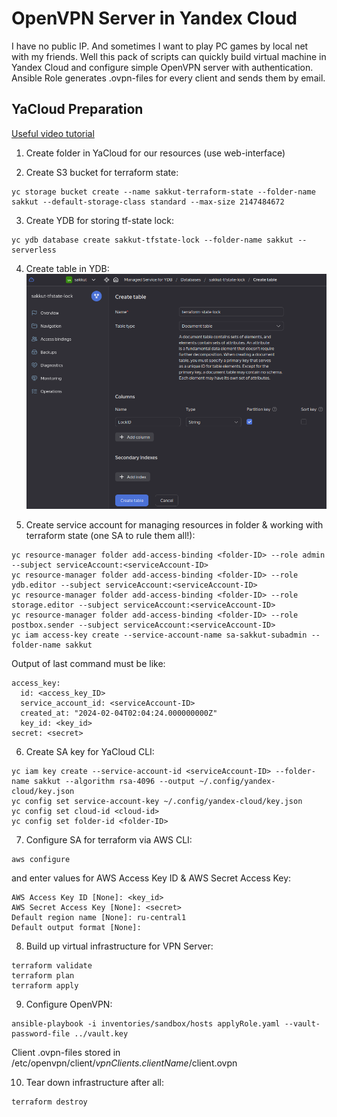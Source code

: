 # OpenVPN Server in Yandex Cloud
I have no public IP. And sometimes I want to play PC games by local net with my friends.
Well this pack of scripts can quickly build virtual machine in Yandex Cloud and configure simple OpenVPN server with authentication.
Ansible Role generates .ovpn-files for every client and sends them by email.

## YaCloud Preparation
[Useful video tutorial](https://www.youtube.com/live/U58zSIvgyDI?si=bZ9TzHT6OfgyQbk5)

1. Create folder in YaCloud for our resources (use web-interface)

2. Create S3 bucket for terraform state:
```
yc storage bucket create --name sakkut-terraform-state --folder-name sakkut --default-storage-class standard --max-size 2147484672

```

3. Create YDB for storing tf-state lock:
```
yc ydb database create sakkut-tfstate-lock --folder-name sakkut --serverless
```

4. Create table in YDB:
![Creating Table](pics/YDBtable.png)

5. Create service account for managing resources in folder & working with terraform state (one SA to rule them all!):
```
yc resource-manager folder add-access-binding <folder-ID> --role admin --subject serviceAccount:<serviceAccount-ID>
yc resource-manager folder add-access-binding <folder-ID> --role ydb.editor --subject serviceAccount:<serviceAccount-ID>
yc resource-manager folder add-access-binding <folder-ID> --role storage.editor --subject serviceAccount:<serviceAccount-ID>
yc resource-manager folder add-access-binding <folder-ID> --role postbox.sender --subject serviceAccount:<serviceAccount-ID>
yc iam access-key create --service-account-name sa-sakkut-subadmin --folder-name sakkut
```
Output of last command must be like:
```
access_key:
  id: <access_key_ID>
  service_account_id: <serviceAccount-ID>
  created_at: "2024-02-04T02:04:24.000000000Z"
  key_id: <key_id>
secret: <secret>
```

6. Create SA key for YaCloud CLI:
```
yc iam key create --service-account-id <serviceAccount-ID> --folder-name sakkut --algorithm rsa-4096 --output ~/.config/yandex-cloud/key.json
yc config set service-account-key ~/.config/yandex-cloud/key.json
yc config set cloud-id <cloud-id>
yc config set folder-id <folder-ID>
```

7. Configure SA for terraform via AWS CLI:
```
aws configure
```
and enter values for AWS Access Key ID & AWS Secret Access Key:
```
AWS Access Key ID [None]: <key_id>
AWS Secret Access Key [None]: <secret>
Default region name [None]: ru-central1
Default output format [None]:
```

8. Build up virtual infrastructure for VPN Server:
```
terraform validate
terraform plan
terraform apply
```

9. Configure OpenVPN:
```
ansible-playbook -i inventories/sandbox/hosts applyRole.yaml --vault-password-file ../vault.key
```
Client .ovpn-files stored in /etc/openvpn/client/*vpnClients.clientName*/client.ovpn

10. Tear down infrastructure after all:
```
terraform destroy
```

